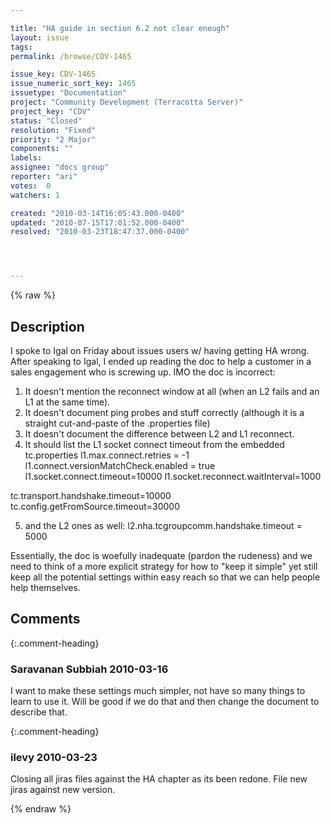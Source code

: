 ```yaml
---

title: "HA guide in section 6.2 not clear enough"
layout: issue
tags: 
permalink: /browse/CDV-1465

issue_key: CDV-1465
issue_numeric_sort_key: 1465
issuetype: "Documentation"
project: "Community Development (Terracotta Server)"
project_key: "CDV"
status: "Closed"
resolution: "Fixed"
priority: "2 Major"
components: ""
labels: 
assignee: "docs group"
reporter: "ari"
votes:  0
watchers: 1

created: "2010-03-14T16:05:43.000-0400"
updated: "2010-07-15T17:01:52.000-0400"
resolved: "2010-03-23T18:47:37.000-0400"




---
```


{% raw %}

## Description

<div markdown="1" class="description">

I spoke to Igal on Friday about issues users w/ having getting HA wrong.  After speaking to Igal, I ended up reading the doc to help a customer in a sales engagement who is screwing up.  IMO the doc is incorrect:

1. It doesn't mention the reconnect window at all (when an L2 fails and an L1 at the same time).
2. It doesn't document ping probes and stuff correctly (although it is a straight cut-and-paste of the .properties file)
3. It doesn't document the difference between L2 and L1 reconnect.  
4. It should list the L1  socket connect timeout from the embedded tc.properties
l1.max.connect.retries = -1
l1.connect.versionMatchCheck.enabled = true
l1.socket.connect.timeout=10000
l1.socket.reconnect.waitInterval=1000

tc.transport.handshake.timeout=10000
tc.config.getFromSource.timeout=30000


5. and the L2 ones as well:
l2.nha.tcgroupcomm.handshake.timeout = 5000

Essentially, the doc is woefully inadequate (pardon the rudeness) and we need to think of a more explicit strategy for how to "keep it simple" yet still keep all the potential settings within easy reach so that we can help people help themselves.


</div>

## Comments


{:.comment-heading}
### **Saravanan Subbiah** <span class="date">2010-03-16</span>

<div markdown="1" class="comment">

I want to make these settings much simpler, not have so many things to learn to use it. Will be good if we do that and then change the document to describe that.

</div>


{:.comment-heading}
### **ilevy** <span class="date">2010-03-23</span>

<div markdown="1" class="comment">

Closing all jiras files against the HA chapter as its been redone. File new jiras against new version.

</div>



{% endraw %}
